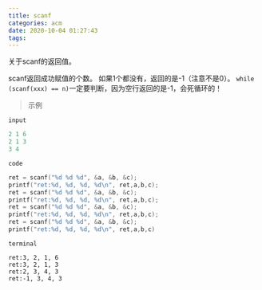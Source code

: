 ```yaml
---
title: scanf
categories: acm
date: 2020-10-04 01:27:43
tags:
---
```


关于scanf的返回值。
<!--more-->

scanf返回成功赋值的个数。
如果1个都没有，返回的是-1（注意不是0）。
`while (scanf(xxx) == n)`一定要判断，因为空行返回的是-1，会死循环的！

> 示例

`input`
````cpp
2 1 6
2 1 3
3 4
````

`code`
````cpp
ret = scanf("%d %d %d", &a, &b, &c);
printf("ret:%d, %d, %d, %d\n", ret,a,b,c);
ret = scanf("%d %d %d", &a, &b, &c);
printf("ret:%d, %d, %d, %d\n", ret,a,b,c);
ret = scanf("%d %d %d", &a, &b, &c);
printf("ret:%d, %d, %d, %d\n", ret,a,b,c);
ret = scanf("%d %d %d", &a, &b, &c);
printf("ret:%d, %d, %d, %d\n", ret,a,b,c)
````

`terminal`
````shell
ret:3, 2, 1, 6
ret:3, 2, 1, 3
ret:2, 3, 4, 3
ret:-1, 3, 4, 3
````


